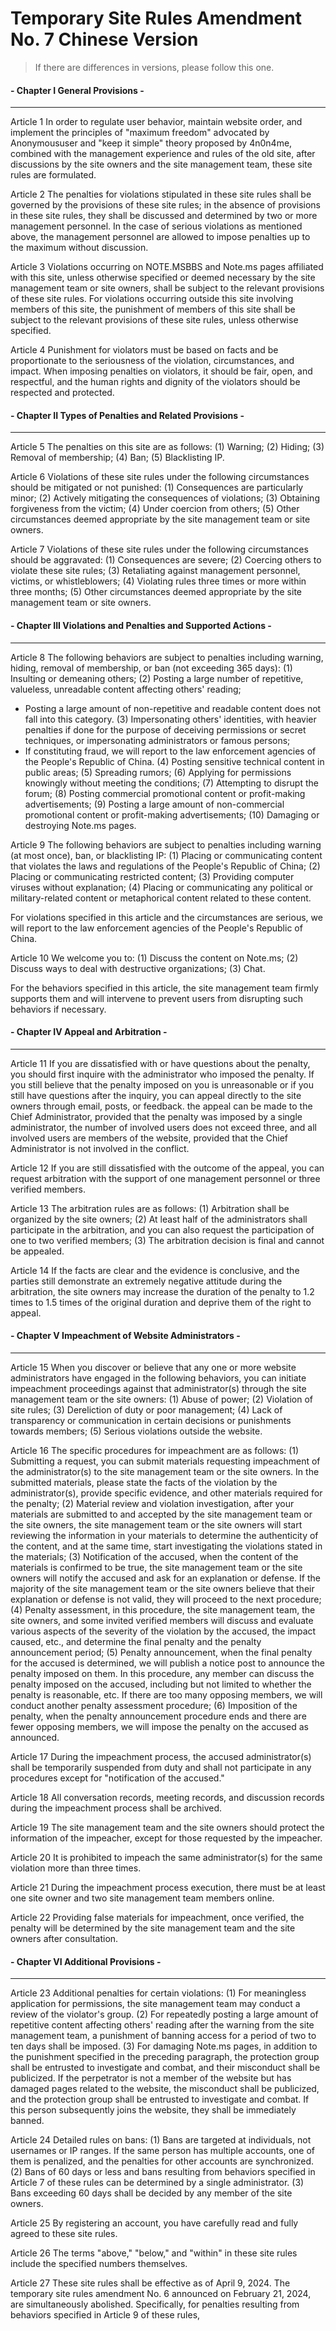 # Temporary Site Rules Amendment No. 7 Chinese Version
> If there are differences in versions, please follow this one.

#### - Chapter I General Provisions -

---

Article 1 In order to regulate user behavior, maintain website order, and implement the principles of "maximum freedom" advocated by Anonymoususer and "keep it simple" theory proposed by 4n0n4me, combined with the management experience and rules of the old site, after discussions by the site owners and the site management team, these site rules are formulated.

Article 2 The penalties for violations stipulated in these site rules shall be governed by the provisions of these site rules; in the absence of provisions in these site rules, they shall be discussed and determined by two or more management personnel.
In the case of serious violations as mentioned above, the management personnel are allowed to impose penalties up to the maximum without discussion.

Article 3 Violations occurring on NOTE.MSBBS and Note.ms pages affiliated with this site, unless otherwise specified or deemed necessary by the site management team or site owners, shall be subject to the relevant provisions of these site rules.
For violations occurring outside this site involving members of this site, the punishment of members of this site shall be subject to the relevant provisions of these site rules, unless otherwise specified.

Article 4 Punishment for violators must be based on facts and be proportionate to the seriousness of the violation, circumstances, and impact.
When imposing penalties on violators, it should be fair, open, and respectful, and the human rights and dignity of the violators should be respected and protected.

#### - Chapter II Types of Penalties and Related Provisions -

---

Article 5 The penalties on this site are as follows:
(1) Warning;
(2) Hiding;
(3) Removal of membership;
(4) Ban;
(5) Blacklisting IP.

Article 6 Violations of these site rules under the following circumstances should be mitigated or not punished:
(1) Consequences are particularly minor;
(2) Actively mitigating the consequences of violations;
(3) Obtaining forgiveness from the victim;
(4) Under coercion from others;
(5) Other circumstances deemed appropriate by the site management team or site owners.

Article 7 Violations of these site rules under the following circumstances should be aggravated:
(1) Consequences are severe;
(2) Coercing others to violate these site rules;
(3) Retaliating against management personnel, victims, or whistleblowers;
(4) Violating rules three times or more within three months;
(5) Other circumstances deemed appropriate by the site management team or site owners.

#### - Chapter III Violations and Penalties and Supported Actions -

---

Article 8 The following behaviors are subject to penalties including warning, hiding, removal of membership, or ban (not exceeding 365 days):
(1) Insulting or demeaning others;
(2) Posting a large number of repetitive, valueless, unreadable content affecting others' reading;
   - Posting a large amount of non-repetitive and readable content does not fall into this category.
(3) Impersonating others' identities, with heavier penalties if done for the purpose of deceiving permissions or secret techniques, or impersonating administrators or famous persons;
   - If constituting fraud, we will report to the law enforcement agencies of the People's Republic of China.
(4) Posting sensitive technical content in public areas;
(5) Spreading rumors;
(6) Applying for permissions knowingly without meeting the conditions;
(7) Attempting to disrupt the forum;
(8) Posting commercial promotional content or profit-making advertisements;
(9) Posting a large amount of non-commercial promotional content or profit-making advertisements;
(10) Damaging or destroying Note.ms pages.

Article 9 The following behaviors are subject to penalties including warning (at most once), ban, or blacklisting IP:
(1) Placing or communicating content that violates the laws and regulations of the People's Republic of China;
(2) Placing or communicating restricted content;
(3) Providing computer viruses without explanation;
(4) Placing or communicating any political or military-related content or metaphorical content related to these content.

For violations specified in this article and the circumstances are serious, we will report to the law enforcement agencies of the People's Republic of China.

Article 10 We welcome you to:
(1) Discuss the content on Note.ms;
(2) Discuss ways to deal with destructive organizations;
(3) Chat.

For the behaviors specified in this article, the site management team firmly supports them and will intervene to prevent users from disrupting such behaviors if necessary.

#### - Chapter IV Appeal and Arbitration -

---

Article 11 If you are dissatisfied with or have questions about the penalty, you should first inquire with the administrator who imposed the penalty. If you still believe that the penalty imposed on you is unreasonable or if you still have questions after the inquiry, you can appeal directly to the site owners through email, posts, or feedback.
the appeal can be made to the Chief Administrator, provided that the penalty was imposed by a single administrator, the number of involved users does not exceed three, and all involved users are members of the website, provided that the Chief Administrator is not involved in the conflict.

Article 12 If you are still dissatisfied with the outcome of the appeal, you can request arbitration with the support of one management personnel or three verified members.

Article 13 The arbitration rules are as follows:
(1) Arbitration shall be organized by the site owners;
(2) At least half of the administrators shall participate in the arbitration, and you can also request the participation of one to two verified members;
(3) The arbitration decision is final and cannot be appealed.

Article 14 If the facts are clear and the evidence is conclusive, and the parties still demonstrate an extremely negative attitude during the arbitration, the site owners may increase the duration of the penalty to 1.2 times to 1.5 times of the original duration and deprive them of the right to appeal.

#### - Chapter V Impeachment of Website Administrators -

---

Article 15 When you discover or believe that any one or more website administrators have engaged in the following behaviors, you can initiate impeachment proceedings against that administrator(s) through the site management team or the site owners:
(1) Abuse of power;
(2) Violation of site rules;
(3) Dereliction of duty or poor management;
(4) Lack of transparency or communication in certain decisions or punishments towards members;
(5) Serious violations outside the website.

Article 16 The specific procedures for impeachment are as follows:
(1) Submitting a request, you can submit materials requesting impeachment of the administrator(s) to the site management team or the site owners. In the submitted materials, please state the facts of the violation by the administrator(s), provide specific evidence, and other materials required for the penalty;
(2) Material review and violation investigation, after your materials are submitted to and accepted by the site management team or the site owners, the site management team or the site owners will start reviewing the information in your materials to determine the authenticity of the content, and at the same time, start investigating the violations stated in the materials;
(3) Notification of the accused, when the content of the materials is confirmed to be true, the site management team or the site owners will notify the accused and ask for an explanation or defense. If the majority of the site management team or the site owners believe that their explanation or defense is not valid, they will proceed to the next procedure;
(4) Penalty assessment, in this procedure, the site management team, the site owners, and some invited verified members will discuss and evaluate various aspects of the severity of the violation by the accused, the impact caused, etc., and determine the final penalty and the penalty announcement period;
(5) Penalty announcement, when the final penalty for the accused is determined, we will publish a notice post to announce the penalty imposed on them. In this procedure, any member can discuss the penalty imposed on the accused, including but not limited to whether the penalty is reasonable, etc. If there are too many opposing members, we will conduct another penalty assessment procedure;
(6) Imposition of the penalty, when the penalty announcement procedure ends and there are fewer opposing members, we will impose the penalty on the accused as announced.

Article 17 During the impeachment process, the accused administrator(s) shall be temporarily suspended from duty and shall not participate in any procedures except for "notification of the accused."

Article 18 All conversation records, meeting records, and discussion records during the impeachment process shall be archived.

Article 19 The site management team and the site owners should protect the information of the impeacher, except for those requested by the impeacher.

Article 20 It is prohibited to impeach the same administrator(s) for the same violation more than three times.

Article 21 During the impeachment process execution, there must be at least one site owner and two site management team members online.

Article 22 Providing false materials for impeachment, once verified, the penalty will be determined by the site management team and the site owners after consultation.

#### - Chapter VI Additional Provisions -

---

Article 23 Additional penalties for certain violations:
(1) For meaningless application for permissions, the site management team may conduct a review of the violator's group.
(2) For repeatedly posting a large amount of repetitive content affecting others' reading after the warning from the site management team, a punishment of banning access for a period of two to ten days shall be imposed.
(3) For damaging Note.ms pages, in addition to the punishment specified in the preceding paragraph, the protection group shall be entrusted to investigate and combat, and their misconduct shall be publicized. If the perpetrator is not a member of the website but has damaged pages related to the website, the misconduct shall be publicized, and the protection group shall be entrusted to investigate and combat. If this person subsequently joins the website, they shall be immediately banned.

Article 24 Detailed rules on bans:
(1) Bans are targeted at individuals, not usernames or IP ranges. If the same person has multiple accounts, one of them is penalized, and the penalties for other accounts are synchronized.
(2) Bans of 60 days or less and bans resulting from behaviors specified in Article 7 of these rules can be determined by a single administrator.
(3) Bans exceeding 60 days shall be decided by any member of the site owners.

Article 25 By registering an account, you have carefully read and fully agreed to these site rules.

Article 26 The terms "above," "below," and "within" in these site rules include the specified numbers themselves.

Article 27 These site rules shall be effective as of April 9, 2024. The temporary site rules amendment No. 6 announced on February 21, 2024, are simultaneously abolished.
Specifically, for penalties resulting from behaviors specified in Article 9 of these rules,
